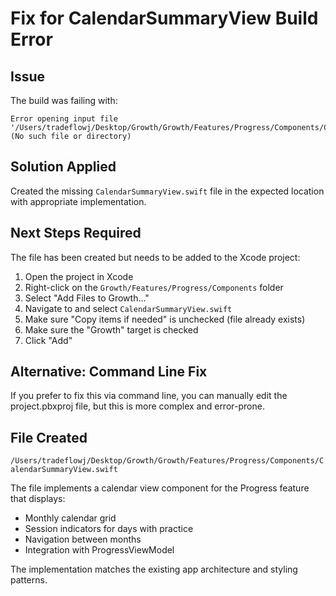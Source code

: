 # Fix for CalendarSummaryView Build Error

## Issue
The build was failing with:
```
Error opening input file '/Users/tradeflowj/Desktop/Growth/Growth/Features/Progress/Components/CalendarSummaryView.swift' (No such file or directory)
```

## Solution Applied
Created the missing `CalendarSummaryView.swift` file in the expected location with appropriate implementation.

## Next Steps Required
The file has been created but needs to be added to the Xcode project:

1. Open the project in Xcode
2. Right-click on the `Growth/Features/Progress/Components` folder
3. Select "Add Files to Growth..."
4. Navigate to and select `CalendarSummaryView.swift`
5. Make sure "Copy items if needed" is unchecked (file already exists)
6. Make sure the "Growth" target is checked
7. Click "Add"

## Alternative: Command Line Fix
If you prefer to fix this via command line, you can manually edit the project.pbxproj file, but this is more complex and error-prone.

## File Created
`/Users/tradeflowj/Desktop/Growth/Growth/Features/Progress/Components/CalendarSummaryView.swift`

The file implements a calendar view component for the Progress feature that displays:
- Monthly calendar grid
- Session indicators for days with practice
- Navigation between months
- Integration with ProgressViewModel

The implementation matches the existing app architecture and styling patterns.